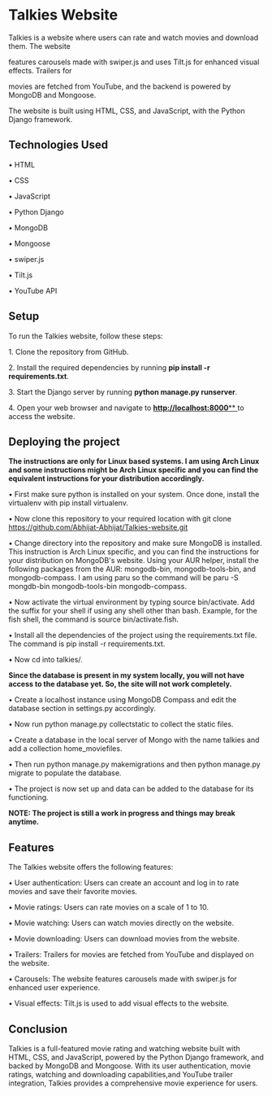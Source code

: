 # Talkies Website

Talkies is a website where users can rate and watch movies and download them. The website

features carousels made with swiper.js and uses Tilt.js for enhanced visual effects. Trailers for

movies are fetched from YouTube, and the backend is powered by MongoDB and Mongoose.

The website is built using HTML, CSS, and JavaScript, with the Python Django framework.

## **Technologies Used**

• HTML

• CSS

• JavaScript

• Python Django

• MongoDB

• Mongoose

• swiper.js

• Tilt.js

• YouTube API


## **Setup**

To run the Talkies website, follow these steps:

1\. Clone the repository from GitHub.

2\. Install the required dependencies by running **pip install -r requirements.txt**.

3\. Start the Django server by running **python manage.py runserver**.

4\. Open your web browser and navigate to [**http://localhost:8000**](http://localhost:8000/)[** ](http://localhost:8000/)to access the website.

## **Deploying the project**

**The instructions are only for Linux based systems. I am using Arch Linux and some instructions might be Arch Linux specific and you can find the equivalent instructions for your distribution accordingly.**

• First make sure python is installed on your system. Once done, install the virtualenv with pip install virtualenv.

• Now clone this repository to your required location with git clone
<https://github.com/Abhijat-Abhijat/Talkies-website.git>

• Change directory into the repository and make sure MongoDB is installed. This instruction is Arch Linux specific, and you can find the instructions for your distribution on MongoDB's website. Using your AUR helper, install the following packages from the AUR: mongodb-bin, mongodb-tools-bin, and mongodb-compass. I am using paru so the command will be paru -S mongdb-bin mongodb-tools-bin mongodb-compass.

• Now activate the virtual environment by typing source bin/activate. Add the suffix for your shell if using any shell other than bash. Example, for the fish shell, the command is source bin/activate.fish.

• Install all the dependencies of the project using the requirements.txt file. The command is pip install -r requirements.txt.

• Now cd into talkies/.

**Since the database is present in my system locally, you will not have access to the database yet. So, the site will not work completely.**

• Create a localhost instance using MongoDB Compass and edit the database section in settings.py accordingly.

• Now run python manage.py collectstatic to collect the static files.

• Create a database in the local server of Mongo with the name talkies and add a collection home\_moviefiles.


• Then run python manage.py makemigrations and then python manage.py migrate to
populate the database.

• The project is now set up and data can be added to the database for its functioning.

**NOTE: The project is still a work in progress and things may break anytime.**

## **Features**

The Talkies website offers the following features:

• User authentication: Users can create an account and log in to rate movies and save their favorite movies.

• Movie ratings: Users can rate movies on a scale of 1 to 10.

• Movie watching: Users can watch movies directly on the website.

• Movie downloading: Users can download movies from the website.

• Trailers: Trailers for movies are fetched from YouTube and displayed on the website.

• Carousels: The website features carousels made with swiper.js for enhanced user experience.

• Visual effects: Tilt.js is used to add visual effects to the website.

## **Conclusion**

Talkies is a full-featured movie rating and watching website built with HTML, CSS, and JavaScript, powered by the Python Django framework, and backed by MongoDB and Mongoose. With its user authentication, movie ratings, watching and downloading capabilities,and YouTube trailer integration, Talkies provides a comprehensive movie experience for users.

